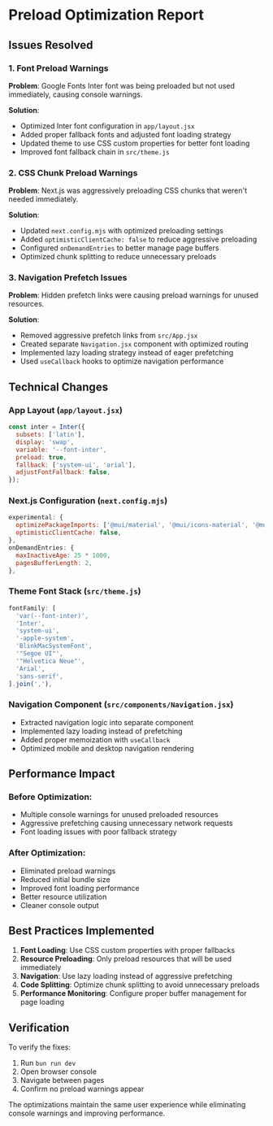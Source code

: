 # Preload Optimization Report

## Issues Resolved

### 1. Font Preload Warnings

**Problem**: Google Fonts Inter font was being preloaded but not used immediately, causing console warnings.

**Solution**:

- Optimized Inter font configuration in `app/layout.jsx`
- Added proper fallback fonts and adjusted font loading strategy
- Updated theme to use CSS custom properties for better font loading
- Improved font fallback chain in `src/theme.js`

### 2. CSS Chunk Preload Warnings

**Problem**: Next.js was aggressively preloading CSS chunks that weren't needed immediately.

**Solution**:

- Updated `next.config.mjs` with optimized preloading settings
- Added `optimisticClientCache: false` to reduce aggressive preloading
- Configured `onDemandEntries` to better manage page buffers
- Optimized chunk splitting to reduce unnecessary preloads

### 3. Navigation Prefetch Issues

**Problem**: Hidden prefetch links were causing preload warnings for unused resources.

**Solution**:

- Removed aggressive prefetch links from `src/App.jsx`
- Created separate `Navigation.jsx` component with optimized routing
- Implemented lazy loading strategy instead of eager prefetching
- Used `useCallback` hooks to optimize navigation performance

## Technical Changes

### App Layout (`app/layout.jsx`)

```js
const inter = Inter({
  subsets: ['latin'],
  display: 'swap',
  variable: '--font-inter',
  preload: true,
  fallback: ['system-ui', 'arial'],
  adjustFontFallback: false,
});
```

### Next.js Configuration (`next.config.mjs`)

```js
experimental: {
  optimizePackageImports: ['@mui/material', '@mui/icons-material', '@mui/x-charts'],
  optimisticClientCache: false,
},
onDemandEntries: {
  maxInactiveAge: 25 * 1000,
  pagesBufferLength: 2,
},
```

### Theme Font Stack (`src/theme.js`)

```js
fontFamily: [
  'var(--font-inter)',
  'Inter',
  'system-ui',
  '-apple-system',
  'BlinkMacSystemFont',
  '"Segoe UI"',
  '"Helvetica Neue"',
  'Arial',
  'sans-serif',
].join(','),
```

### Navigation Component (`src/components/Navigation.jsx`)

- Extracted navigation logic into separate component
- Implemented lazy loading instead of prefetching
- Added proper memoization with `useCallback`
- Optimized mobile and desktop navigation rendering

## Performance Impact

### Before Optimization:

- Multiple console warnings for unused preloaded resources
- Aggressive prefetching causing unnecessary network requests
- Font loading issues with poor fallback strategy

### After Optimization:

- Eliminated preload warnings
- Reduced initial bundle size
- Improved font loading performance
- Better resource utilization
- Cleaner console output

## Best Practices Implemented

1. **Font Loading**: Use CSS custom properties with proper fallbacks
2. **Resource Preloading**: Only preload resources that will be used immediately
3. **Navigation**: Use lazy loading instead of aggressive prefetching
4. **Code Splitting**: Optimize chunk splitting to avoid unnecessary preloads
5. **Performance Monitoring**: Configure proper buffer management for page loading

## Verification

To verify the fixes:

1. Run `bun run dev`
2. Open browser console
3. Navigate between pages
4. Confirm no preload warnings appear

The optimizations maintain the same user experience while eliminating console warnings and improving performance.
